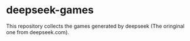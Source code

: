 # deepseek-games
This repository collects the games generated by deepseek (The oringinal one from deepseek.com).
